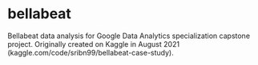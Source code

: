 # bellabeat
Bellabeat data analysis for Google Data Analytics specialization capstone project.
Originally created on Kaggle in August 2021 (kaggle.com/code/sribn99/bellabeat-case-study).
